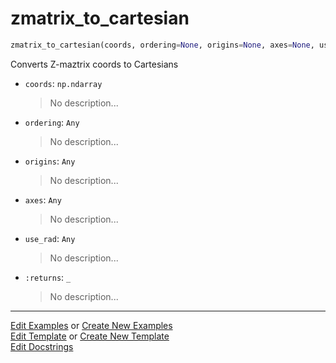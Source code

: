 # <a id="McUtils.Coordinerds.Conveniences.zmatrix_to_cartesian">zmatrix_to_cartesian</a>

```python
zmatrix_to_cartesian(coords, ordering=None, origins=None, axes=None, use_rad=True): 
```
Converts Z-maztrix coords to Cartesians
- `coords`: `np.ndarray`
    >No description...
- `ordering`: `Any`
    >No description...
- `origins`: `Any`
    >No description...
- `axes`: `Any`
    >No description...
- `use_rad`: `Any`
    >No description...
- `:returns`: `_`
    >No description... 




___

[Edit Examples](https://github.com/McCoyGroup/McUtils/edit/edit/ci/examples/ci/docs/McUtils/Coordinerds/Conveniences/zmatrix_to_cartesian.md) or 
[Create New Examples](https://github.com/McCoyGroup/McUtils/new/edit/?filename=ci/examples/ci/docs/McUtils/Coordinerds/Conveniences/zmatrix_to_cartesian.md) <br/>
[Edit Template](https://github.com/McCoyGroup/McUtils/edit/edit/ci/docs/ci/docs/McUtils/Coordinerds/Conveniences/zmatrix_to_cartesian.md) or 
[Create New Template](https://github.com/McCoyGroup/McUtils/new/edit/?filename=ci/docs/templates/ci/docs/McUtils/Coordinerds/Conveniences/zmatrix_to_cartesian.md) <br/>
[Edit Docstrings](https://github.com/McCoyGroup/McUtils/edit/edit/McUtils/Coordinerds/Conveniences.py?message=Update%20Docs)